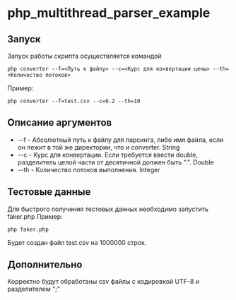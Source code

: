 # php_multithread_parser_example

## Запуск

Запуск работы скрипта осуществляется командой 
```
php converter --f=<Путь к файлу> --c=<Курс для конвертации цены> --th=<Количество потоков>
```
Пример:
```
php converter --f=test.csv --c=6.2 --th=10
```

## Описание аргументов

* --f - Абсолютный путь к файлу для парсинга, либо имя файла, если он лежит в той же директории, что и converter. String
* --c - Курс для конвертации. Если требуется ввести double, разделитель целой части от десятичной должен быть ".". Double
* --th - Количество потоков выполнения. Integer

## Тестовые данные

Для быстрого получения тестовых данных необходимо запустить faker.php 
Пример:
```
php faker.php
```
Будет создан файл test.csv на 1000000 строк.

## Дополнительно
Корректно будут обработаны csv файлы с кодировкой UTF-8 и разделителем ";"
